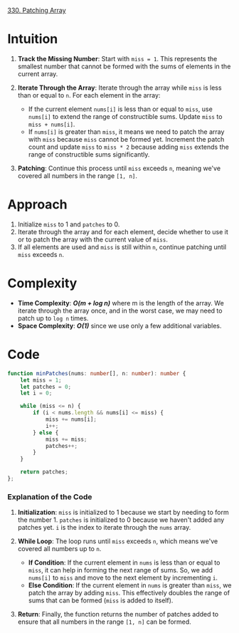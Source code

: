 [330. Patching Array](https://leetcode.com/problems/patching-array/)

# Intuition

1. **Track the Missing Number**: Start with `miss = 1`. This represents the smallest number that cannot be formed with the sums of elements in the current array.
  
2. **Iterate Through the Array**: Iterate through the array while `miss` is less than or equal to `n`. For each element in the array:
   - If the current element `nums[i]` is less than or equal to `miss`, use `nums[i]` to extend the range of constructible sums. Update `miss` to `miss + nums[i]`.
   - If `nums[i]` is greater than `miss`, it means we need to patch the array with `miss` because `miss` cannot be formed yet. Increment the patch count and update `miss` to `miss * 2` because adding `miss` extends the range of constructible sums significantly.

3. **Patching**: Continue this process until `miss` exceeds `n`, meaning we've covered all numbers in the range `[1, n]`.

# Approach

1. Initialize `miss` to 1 and `patches` to 0.
2. Iterate through the array and for each element, decide whether to use it or to patch the array with the current value of `miss`.
3. If all elements are used and `miss` is still within `n`, continue patching until `miss` exceeds `n`.

# Complexity

- **Time Complexity**: ***O(m + log n)*** where m is the length of the array. We iterate through the array once, and in the worst case, we may need to patch up to `log n` times.
- **Space Complexity**: ***O(1)*** since we use only a few additional variables.

# Code

```typescript
function minPatches(nums: number[], n: number): number {
    let miss = 1;
    let patches = 0;
    let i = 0;

    while (miss <= n) {
        if (i < nums.length && nums[i] <= miss) {
            miss += nums[i];
            i++;
        } else {
            miss += miss;
            patches++;
        }
    }

    return patches;
};

```

### Explanation of the Code

1. **Initialization**: `miss` is initialized to 1 because we start by needing to form the number 1. `patches` is initialized to 0 because we haven't added any patches yet. `i` is the index to iterate through the `nums` array.

2. **While Loop**: The loop runs until `miss` exceeds `n`, which means we've covered all numbers up to `n`.
   - **If Condition**: If the current element in `nums` is less than or equal to `miss`, it can help in forming the next range of sums. So, we add `nums[i]` to `miss` and move to the next element by incrementing `i`.
   - **Else Condition**: If the current element in `nums` is greater than `miss`, we patch the array by adding `miss`. This effectively doubles the range of sums that can be formed (`miss` is added to itself).

3. **Return**: Finally, the function returns the number of patches added to ensure that all numbers in the range `[1, n]` can be formed.